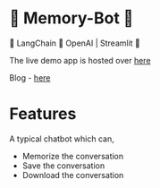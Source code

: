 # 🧠 Memory-Bot 🤖
🦜 LangChain  🔗 OpenAI | Streamlit 🧠

The live demo app is hosted over [here](https://next.databutton.com/v/lgzxq112/Memory_Bot)

Blog - [here](https://medium.com/@avra42/how-to-build-a-chatbot-with-chatgpt-api-and-a-conversational-memory-in-python-8d856cda4542) 


# Features
A typical chatbot which can,
- Memorize the conversation
- Save the conversation
- Download the conversation



 

